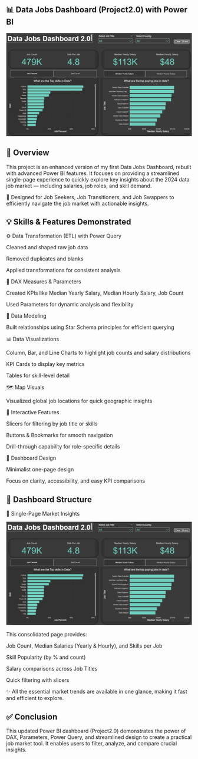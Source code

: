 📊 Data Jobs Dashboard (Project2.0) with Power BI
---

![Dashboard Page](/images/Dashboard_project2.png)

🧠 Overview
---


This project is an enhanced version of my first Data Jobs Dashboard, rebuilt with advanced Power BI features.
It focuses on providing a streamlined single-page experience to quickly explore key insights about the 2024 data job market — including salaries, job roles, and skill demand.

🚀 Designed for Job Seekers, Job Transitioners, and Job Swappers to efficiently navigate the job market with actionable insights.

💡 Skills & Features Demonstrated
---

⚙️ Data Transformation (ETL) with Power Query

Cleaned and shaped raw job data

Removed duplicates and blanks

Applied transformations for consistent analysis

🧮 DAX Measures & Parameters

Created KPIs like Median Yearly Salary, Median Hourly Salary, Job Count

Used Parameters for dynamic analysis and flexibility

🔗 Data Modeling

Built relationships using Star Schema principles for efficient querying

📊 Data Visualizations

Column, Bar, and Line Charts to highlight job counts and salary distributions

KPI Cards to display key metrics

Tables for skill-level detail

🗺️ Map Visuals

Visualized global job locations for quick geographic insights

🎯 Interactive Features

Slicers for filtering by job title or skills

Buttons & Bookmarks for smooth navigation

Drill-through capability for role-specific details

🎨 Dashboard Design

Minimalist one-page design

Focus on clarity, accessibility, and easy KPI comparisons

📄 Dashboard Structure
---

📍 Single-Page Market Insights

![Dashboard Page](/images/Dashboard_project2.png)

This consolidated page provides:

Job Count, Median Salaries (Yearly & Hourly), and Skills per Job

Skill Popularity (by % and count)

Salary comparisons across Job Titles

Quick filtering with slicers

✨ All the essential market trends are available in one glance, making it fast and efficient to explore.

✅ Conclusion
---

This updated Power BI dashboard (Project2.0) demonstrates the power of DAX, Parameters, Power Query, and streamlined design to create a practical job market tool.
It enables users to filter, analyze, and compare crucial insights.